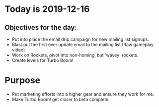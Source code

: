 # Today is 2019-12-16

## Objectives for the day:

- Put into place the email drip campaign for new mailing list signups.
- Blast out the first ever update email to the mailing list (Raw gameplay video)
- Work on Rockets, pivot into non-homing, but 'wavey' rockets.
- Create levels for Turbo Boom!

# Purpose

- Put marketing efforts into a higher gear and ensure they work for me.
- Make Turbo Boom! get closer to beta complete.
